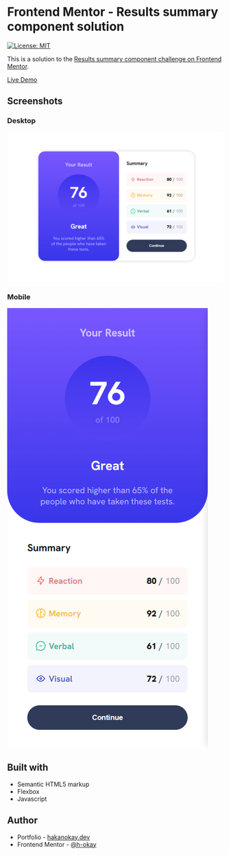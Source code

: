 # Frontend Mentor - Results summary component solution

[![License: MIT](https://img.shields.io/badge/License-MIT-yellow.svg)](https://opensource.org/licenses/MIT)

This is a solution to the [Results summary component challenge on Frontend Mentor](https://www.frontendmentor.io/challenges/results-summary-component-CE_K6s0maV).

[Live Demo](https://hokay-results-summary-component.vercel.app)

## Screenshots

### Desktop

<img src="./desktop.png" alt="desktop"/>

### Mobile

<img src="./mobile.png" alt="mobile"/>

## Built with

- Semantic HTML5 markup
- Flexbox
- Javascript

## Author

- Portfolio - [hakanokay.dev](https://hakanokay.dev/)
- Frontend Mentor - [@h-okay](https://www.frontendmentor.io/profile/h-okay)
